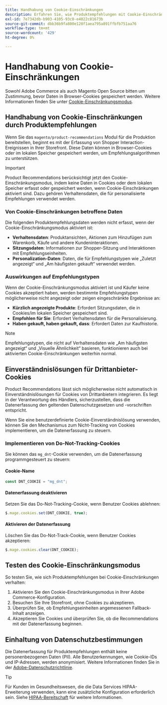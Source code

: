 ```yaml
---
title: Handhabung von Cookie-Einschränkungen
description: Erfahren Sie, wie Produktempfehlungen mit Cookie-Einschränkungen und Datenschutzbestimmungen umgehen.
exl-id: 7e7342db-b903-4105-93c0-e4022c81673b
source-git-commit: dbb36b9fa800e128f1aea795a891ffbfb751aa76
workflow-type: tm+mt
source-wordcount: '429'
ht-degree: 0%

---
```


# Handhabung von Cookie-Einschränkungen

Sowohl Adobe Commerce als auch Magento Open Source bitten um Zustimmung, bevor Daten in Browser-Cookies gespeichert werden. Weitere Informationen finden Sie unter [Cookie-Einschränkungsmodus](https://experienceleague.adobe.com/docs/commerce-admin/start/compliance/privacy/compliance-cookie-law.html).

## Handhabung von Cookie-Einschränkungen durch Produktempfehlungen

Wenn Sie das `magento/product-recommendations` Modul für die Produktion bereitstellen, beginnt es mit der Erfassung von Shopper Interaction-Ereignissen in Ihrer Storefront. Diese Daten können in Browser-Cookies oder im lokalen Speicher gespeichert werden, um Empfehlungsalgorithmen zu unterstützen.

>[!IMPORTANT]
>
>Product Recommendations berücksichtigt jetzt den Cookie-Einschränkungsmodus, indem keine Daten in Cookies oder dem lokalen Speicher erfasst oder gespeichert werden, wenn Cookie-Einschränkungen aktiviert sind. Dazu gehören Verhaltensdaten, die für personalisierte Empfehlungen verwendet werden.

### Von Cookie-Einschränkungen betroffene Daten

Die folgenden Produktempfehlungsdaten werden nicht erfasst, wenn der Cookie-Einschränkungsmodus aktiviert ist:

- **Verhaltensdaten**: Produktansichten, Aktionen zum Hinzufügen zum Warenkorb, Käufe und andere Kundeninteraktionen.
- **Sitzungsdaten**: Informationen zur Shopper-Sitzung und Interaktionen mit Empfehlungseinheiten.
- **Personalization-Daten**: Daten, die für Empfehlungstypen wie „Zuletzt angezeigt“ und „Am häufigsten gekauft“ verwendet werden.

### Auswirkungen auf Empfehlungstypen

Wenn der Cookie-Einschränkungsmodus aktiviert ist und Käufer keine Cookies akzeptiert haben, werden bestimmte Empfehlungstypen möglicherweise nicht angezeigt oder zeigen eingeschränkte Ergebnisse an:

- **Kürzlich angezeigte Produkte**: Erfordert Sitzungsdaten, die in Cookies/im lokalen Speicher gespeichert sind.
- **Empfohlen für Sie**: Erfordert Verhaltensdaten für die Personalisierung.
- **Haben gekauft, haben gekauft, dass**: Erfordert Daten zur Kaufhistorie.

>[!NOTE]
>
>Empfehlungstypen, die nicht auf Verhaltensdaten wie „Am häufigsten angezeigt“ und „Visuelle Ähnlichkeit“ basieren, funktionieren auch bei aktivierten Cookie-Einschränkungen weiterhin normal.

## Einverständnislösungen für Drittanbieter-Cookies

Product Recommendations lässt sich möglicherweise nicht automatisch in Einverständnislösungen für Cookies von Drittanbietern integrieren. Es liegt in der Verantwortung des Händlers, sicherzustellen, dass die Datenerfassung den geltenden Datenschutzgesetzen und -vorschriften entspricht.

Wenn Sie eine benutzerdefinierte Cookie-Einverständnislösung verwenden, können Sie den Mechanismus zum Nicht-Tracking von Cookies implementieren, um die Datenerfassung zu steuern.

### Implementieren von Do-Not-Tracking-Cookies

Sie können das `mg_dnt`-Cookie verwenden, um die Datenerfassung programmgesteuert zu steuern:

#### Cookie-Name

```javascript
const DNT_COOKIE = "mg_dnt";
```

#### Datenerfassung deaktivieren

Setzen Sie das Do-Not-Tracking-Cookie, wenn Benutzer Cookies ablehnen:

```javascript
$.mage.cookies.set(DNT_COOKIE, true);
```

#### Aktivieren der Datenerfassung

Löschen Sie das Do-Not-Track-Cookie, wenn Benutzer Cookies akzeptieren:

```javascript
$.mage.cookies.clear(DNT_COOKIE);
```

## Testen des Cookie-Einschränkungsmodus

So testen Sie, wie sich Produktempfehlungen bei Cookie-Einschränkungen verhalten:

1. Aktivieren Sie den Cookie-Einschränkungsmodus in Ihrer Adobe Commerce-Konfiguration.
1. Besuchen Sie Ihre Storefront, ohne Cookies zu akzeptieren.
1. Überprüfen Sie, ob Empfehlungseinheiten angemessenen Fallback-Inhalt anzeigen.
1. Akzeptieren Sie Cookies und überprüfen Sie, ob die Recommendations mit der Datenerfassung beginnen.

## Einhaltung von Datenschutzbestimmungen

Die Datenerfassung für Produktempfehlungen enthält keine personenbezogenen Daten (PII). Alle Benutzerkennungen, wie Cookie-IDs und IP-Adressen, werden anonymisiert. Weitere Informationen finden Sie in der [Adobe-Datenschutzrichtlinie](https://www.adobe.com/privacy/policy.html).

>[!TIP]
>
>Für Kunden im Gesundheitswesen, die die Data Services HIPAA-Erweiterung verwenden, kann eine zusätzliche Konfiguration erforderlich sein. Siehe [HIPAA-Bereitschaft](../data-connection/hipaa-readiness.md) für weitere Informationen.
